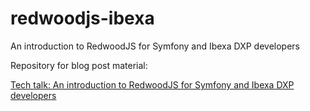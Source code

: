 # redwoodjs-ibexa
An introduction to RedwoodJS for Symfony and Ibexa DXP developers

Repository for blog post material:

<a href="https://www.ibexa.co/blog/redwoodjs-symfony-ibexa-dxp">Tech talk: An introduction to RedwoodJS for Symfony and Ibexa DXP developers</a>
